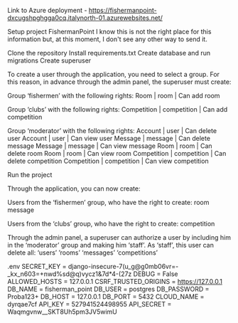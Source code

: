 Link to Azure deployment - https://fishermanpoint-dxcugshpghgga0cq.italynorth-01.azurewebsites.net/


Setup project  FishermanPoint
I know this is not the right place for this information but, at this moment, I don't see any other way to send it.

Clone the repository
Install requirements.txt
Create database and run migrations
Create superuser

To create a user through the application, you need to select a group. For this reason, in advance through the admin panel, the superuser must create:

Group ‘fishermen’ with the following rights:
Room | room | Can add room

Group ‘clubs’ with the following rights:
Competition | competition | Can add competition

Group ‘moderator’ with the following rights:
Account | user | Can delete user
Account | user | Can view user
Message | message | Can delete message
Message | message | Can view message
Room | room | Can delete room
Room | room | Can view room
Competition | competition | Can delete competition
Competition | competition | Can view competition

Run the project

Through the application, you can now create:

Users from the ‘fishermen’ group, who have the right to create:
room
message

Users from the ‘clubs’ group, who have the right to create:
competition

Through the admin panel, a superuser can authorize a user by including him in the ‘moderator’ group and making him ‘staff’. As ‘staff’, this user can delete all:
‘users’
’rooms’
‘messages’
‘competitions’


.env
SECRET_KEY = django-insecure-7(u_g@g0mb06vr=-_kx_n603=+nwd%sd@q)vycz1&7d*4-(27z
DEBUG = False
ALLOWED_HOSTS = 127.0.0.1
CSRF_TRUSTED_ORIGINS = https://127.0.0.1
DB_NAME = fisherman_point
DB_USER = postgres
DB_PASSWORD = Proba123+
DB_HOST = 127.0.0.1
DB_PORT = 5432
CLOUD_NAME = dyrqae7cf
API_KEY = 527941524498955
API_SECRET = Waqmgvnw__SKT8Uh5pm3JV5wimU


